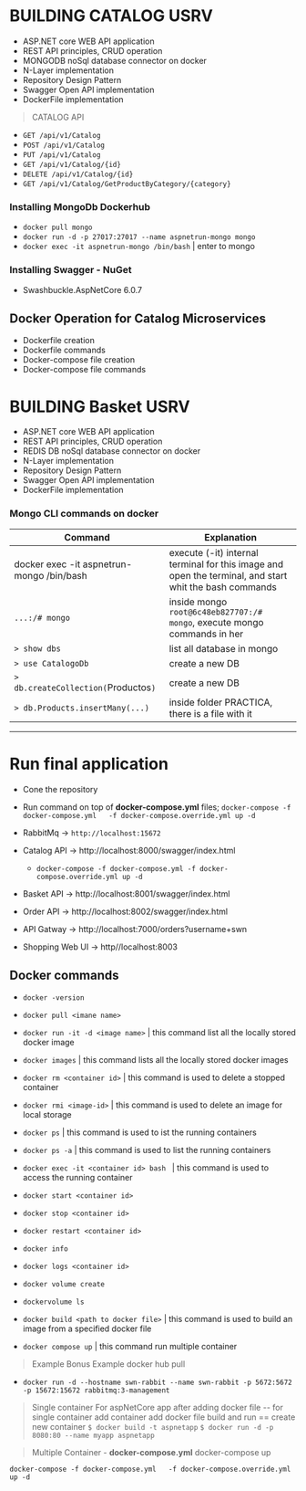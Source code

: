 
 # BUILDING CATALOG USRV

* ASP.NET core WEB API application
* REST API principles, CRUD operation
* MONGODB noSql database connector on docker
* N-Layer implementation
* Repository Design Pattern
* Swagger Open API implementation
* DockerFile implementation

>CATALOG API
 * `GET /api/v1/Catalog`
 * `POST /api/v1/Catalog`
 * `PUT /api/v1/Catalog`
 * `GET /api/v1/Catalog/{id}`
 * `DELETE /api/v1/Catalog/{id}`
 * `GET /api/v1/Catalog/GetProductByCategory/{category}`

 ### Installing MongoDb Dockerhub

 * `docker pull mongo`
 * `docker run -d -p 27017:27017 --name aspnetrun-mongo mongo`
 * `docker exec -it aspnetrun-mongo /bin/bash` | enter to mongo

### Installing Swagger - NuGet
* Swashbuckle.AspNetCore 6.0.7

## Docker Operation for Catalog Microservices
* Dockerfile creation
* Dockerfile commands
* Docker-compose file creation
* Docker-compose file commands

# BUILDING Basket USRV

* ASP.NET core WEB API application
* REST API principles, CRUD operation
* REDIS DB noSql database connector on docker
* N-Layer implementation
* Repository Design Pattern
* Swagger Open API implementation
* DockerFile implementation

### Mongo CLI **commands on docker**

Command | Explanation
-----------|-----------
docker exec -it aspnetrun-mongo /bin/bash |  execute (-it) internal terminal for this image and open the terminal, and start whit the bash commands
`...:/# mongo`| inside mongo `root@6c48eb827707:/# mongo`, execute mongo commands in her
`> show dbs` | list all database in mongo
`> use CatalogoDb` | create a new DB
`> db.createCollection(`Productos`)` | create a new DB
`> db.Products.insertMany(...)` | inside folder PRACTICA, there is a file with it



----------------------------------------------

# Run final application

* Cone the repository
* Run command on top of **docker-compose.yml** files; 
`docker-compose -f docker-compose.yml   -f docker-compose.override.yml up -d`

* RabbitMq -> `http://localhost:15672`
* Catalog API -> http://localhost:8000/swagger/index.html
    * `docker-compose -f docker-compose.yml -f docker-compose.override.yml up -d`
* Basket API -> http://localhost:8001/swagger/index.html
* Order API -> http://localhost:8002/swagger/index.html
* API Gatway -> http://localhost:7000/orders?username+swn
* Shopping Web UI -> http//localhost:8003



## Docker commands

* `docker -version `
* `docker pull <imane name>`
* `docker run -it -d <image name>` | this command list all the locally stored docker image 
* `docker images` | this command lists all the locally stored docker images 
* `docker rm <container id>` | this command is used to delete a stopped container
* `docker rmi <image-id>` | this command is used to delete an image for local storage
* `docker ps` | this command is used to ist the running containers
* `docker ps -a` | this command is used to list the running containers
* `docker exec -it <container id> bash ` | this command is used to access the running container
* `docker start <container id>`
* `docker stop <container id>`
* `docker restart <container id>`
* `docker info `
* `docker logs <container id> `

* `docker volume create`
* `dockervolume ls `
* `docker build <path to docker file>`  | this command is used to build an image from a specified docker file
* `docker compose up` | this command run multiple container

> Example Bonus Example docker hub pull
* `docker run -d --hostname swn-rabbit --name swn-rabbit -p 5672:5672 -p 15672:15672 rabbitmq:3-management`

> Single container
For aspNetCore app after adding docker file -- for single container add container add docker file build and run == create new container
    `$ docker build -t aspnetapp`
    `$ docker run -d -p 8080:80 --name myapp aspnetapp`

> Multiple Container - **docker-compose.yml**
    docker-compose up

`docker-compose -f docker-compose.yml   -f docker-compose.override.yml up -d` 













